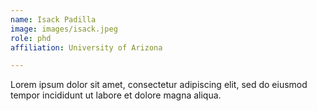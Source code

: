 ```yaml
---
name: Isack Padilla
image: images/isack.jpeg
role: phd
affiliation: University of Arizona

---
```


Lorem ipsum dolor sit amet, consectetur adipiscing elit, sed do eiusmod tempor incididunt ut labore et dolore magna aliqua.
